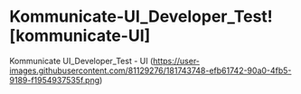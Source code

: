 # Kommunicate-UI_Developer_Test![kommunicate-UI]

Kommunicate UI_Developer_Test - UI
(https://user-images.githubusercontent.com/81129276/181743748-efb61742-90a0-4fb5-9189-f1954937535f.png)

